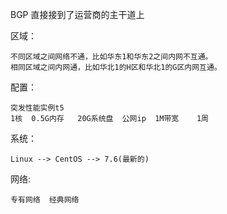 BGP  直接接到了运营商的主干道上   

区域：

	不同区域之间网络不通，比如华东1和华东2之间内网不互通。
	相同区域之间内网通，比如华北1的H区和华北1的G区内网互通。


配置：
	
	突发性能实例t5
	1核  0.5G内存   20G系统盘  公网ip  1M带宽    1周

系统：

	Linux --> CentOS --> 7.6(最新的)

网络:
	
	专有网络  经典网络





